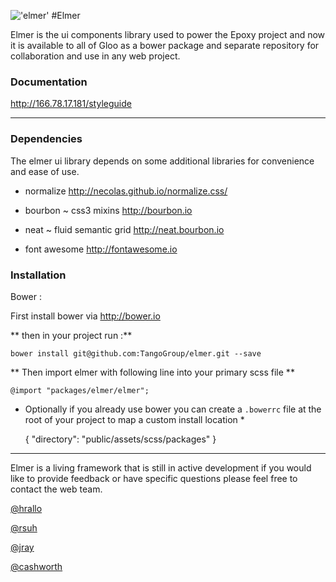 !['elmer']('elmer.jpg')
#Elmer

Elmer is the ui components library used to power the Epoxy project and now it is available to all of Gloo as a bower package and separate repository for collaboration and use in any web project.

### Documentation


<http://166.78.17.181/styleguide>

---
### Dependencies

The elmer ui library depends on some additional libraries for convenience and ease of use.

- normalize <http://necolas.github.io/normalize.css/>

- bourbon ~ css3 mixins <http://bourbon.io>

- neat ~ fluid semantic grid <http://neat.bourbon.io>

- font awesome <http://fontawesome.io>


### Installation

Bower :

First install bower via <http://bower.io>

** then in your project run :**

	bower install git@github.com:TangoGroup/elmer.git --save

** Then import elmer with following line into your primary scss file **

	@import "packages/elmer/elmer";

* Optionally if you already use bower you can create a `.bowerrc` file at the root of your project to map a custom install location *

	{
  		"directory": "public/assets/scss/packages"
	}

---

Elmer is a living framework that is still in active development if you would like to provide feedback or have specific questions please feel free to contact the web team.

[@hrallo](mailto:hrallo@tangogroup.com)

[@rsuh](mailto:rsuh@tangogroup.com)

[@jray](mailto:jray@tangogroup.com)

[@cashworth](mailto:cashworth@tangogroup.com)

